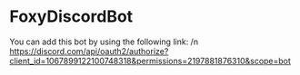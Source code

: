 # FoxyDiscordBot

You can add this bot by using the following link: /n
https://discord.com/api/oauth2/authorize?client_id=1067899122100748318&permissions=2197881876310&scope=bot
